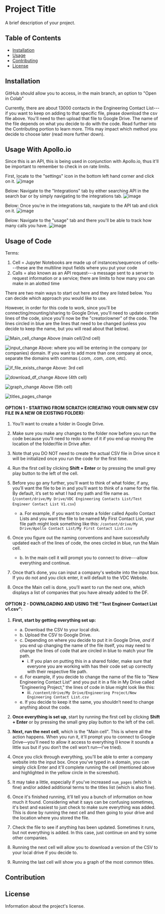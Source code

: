 # Project Title

A brief description of your project.

## Table of Contents
- [Installation](#installation)
- [Usage](#usage)
- [Contributing](#contributing)
- [License](#license)

## Installation

GitHub should allow you to access, in the main branch, an option to "Open in Colab"

Currently, there are about 13000 contacts in the Engineering Contact List---if you want to keep on adding to that specific file, please download the csv file above. You'll need to then upload that file to Google Drive. The name of the file depends on what you decide to do with the code. Read further into the Contributing portion to learn more. THis may impact which method you decide to choose later (read more further down).

## Usage With Apollo.io

Since this is an API, this is being used in conjunction with Apollo.io, thus it'll be important to remember to check in on rate limits. 

First, locate to the "settings" icon in the bottom left hand corner and click on it.
![image](https://github.com/user-attachments/assets/86c8af5e-b063-49dc-ae78-3e85282e128f)

Below: Navigate to the "Integrations" tab by either searching API in the search bar or by simply navigating to the integrations tab. 
![image](https://github.com/user-attachments/assets/2e62333e-a019-40df-b353-e66bf5b21459)

Below: Once you're in the integrations tab, navgiate to the API tab and click on it.
![image](https://github.com/user-attachments/assets/59f2b902-f573-4d22-8d47-dc9f43cbc475)

Below: Navigate to the "usage" tab and there you'll be able to track how many calls you have. 
![image](https://github.com/user-attachments/assets/8c218240-f911-4a03-a9d2-495acce6c3ec)




## Usage of Code

Terms: 
1. Cell = Jupyter Notebooks are made up of instances/sequences of cells---these are the multiline input fields where you put your code
2. Calls = also known as an API request---a message sent to a server to request information or a service; there are limits to how many you can make in an alotted time

There are two main ways to start out here and they are listed below. You can decide which approach you would like to use.

However, in order for this code to work, since you'll be connecting/mounting/sharing to Google Drive, you'll need to update ceratin lines of the code, since you'll now be the "creator/owner" of the code. The lines circled in blue are the lines that need to be changed (unless you decide to keep the name, but you will read about that below).


![Main_cell_change](https://github.com/user-attachments/assets/cf7f4832-60db-434e-84d6-090e35f980fe)
Above (main cell/2nd cell)

![input_change](https://github.com/user-attachments/assets/eb9a791b-26de-48a2-afb2-8c84e9fb8e41)
Above: where you will be entering in the company (or companies) domain. If you want to add more than one company at once, separate the domains with commas (.com, .com, .com, etc). 

![if_file_exists_change](https://github.com/user-attachments/assets/6a0ffcd3-be0e-4a3b-83f8-8354e01776ed)
Above: 3rd cell


![download_df_change](https://github.com/user-attachments/assets/1e55cdf0-9a36-4e6b-b7c3-6ba7805c1c2a)
Above (4th cell)


![graph_change](https://github.com/user-attachments/assets/53af68e5-76a4-425b-8e5a-031b993995dc)
Above (5th cell)

![titles_pages_change](https://github.com/user-attachments/assets/155fe6ec-0a08-48f3-bfdc-f70218db6ba1)


#### OPTION 1 - STARTING FROM SCRATCH (CREATING YOUR OWN NEW CSV FILE IN A NEW OR EXISTING FOLDER):

1. You’ll want to create a folder in Google Drive.

2. Make sure you make any changes to the folder now before you run the code because you’ll need to redo some of it if you end up moving the location of the folder/file in Drive after.

3. Note that you DO NOT need to create the actual CSV file in Drive since it will be initialized once you run the code for the first time.

4. Run the first cell by clicking **Shift + Enter** or by pressing the small grey play button to the left of the cell.

5. Before you go any further, you’ll want to think of what folder, if any, you’ll want the file to be in and you’ll want to think of a name for the file. By default, it’s set to what I had my path and file name as. (`/content/drive/My Drive/VDC Engineering Contacts List/Test Engineer Contact List V1.csv`)
   - a. For example, if you want to create a folder called Apollo Contact Lists and you want the file to be named My First Contact List, your file path might look something like this: `/content/drive/My Drive/Apollo Contact List/My First Contact List.csv`

6. Once you figure out the naming conventions and have successfully updated each of the lines of code, the ones circled in blue, run the Main cell.
   - b. In the main cell it will prompt you to connect to drive---allow everything and continue.

7. Once that’s done, you can input a company's website into the input box. If you do not and you click enter, it will default to the VDC Website.

8. Once the Main cell is done, you’ll want to run the next one, which displays a list of companies that you have already added to the DF.


#### OPTION 2 - DOWNLOADING AND USING THE "Test Engineer Contact List v1.csv":

1. **First, start by getting everything set up:**
   - a. Download the CSV to your local disk.
   - b. Upload the CSV to Google Drive.
   - c. Depending on where you decide to put it in Google Drive, *and* if you end up changing the name of the file itself, you may need to change the lines of code that are circled in blue to match your file path.
     - i. If you plan on putting this in a shared folder, make sure that everyone you are working with has their code set up correctly with their respective file path.
   - d. For example, if you decide to change the name of the file to "New Engineering Contact List" and you put it in a file in My Drive called "Engineering Project," the lines of code in blue might look like this:
     - iii. `/content/drive/My Drive/Engineering Project/New Engineering Contact List.csv`
   - e. If you decide to keep it the same, you shouldn’t need to change anything about the code.

2. **Once everything is set up**, start by running the first cell by clicking **Shift + Enter** or by pressing the small grey play button to the left of the cell.

3. **Next, run the next cell**, which is the "Main cell". This is where all the action happens. When you run it, it'll prompt you to connect to Google Drive—you’ll need to allow it access to everything (I know it sounds a little sus but if you don’t the cell won’t run—I’ve tried).

4. Once you click through everything, you'll be able to enter a company website into the input box. Once you've typed in a domain, you can simply click Enter and it'll complete running the cell (mentioned above and highlighted in the yellow circle in the screeshot).

5. It may take a little, especially if you've increased `num_pages` (which is fine) and/or added additional terms to the titles list (which is also fine).

6. Once it's finished running, it'll tell you a bunch of information on how much it found. Considering what it says can be confusing sometimes, it's best and easiest to just check to make sure everything was added. This is done by running the next cell and then going to your drive and the location where you stored the file.

7. Check the file to see if anything has been updated. Sometimes it runs, but not everything is added. In this case, just continue on and try some other companies.

8. Running the next cell will allow you to download a version of the CSV to your local drive if you decide to.

9. Running the last cell will show you a graph of the most common titles.





## Contribution

## License

Information about the project's license.
